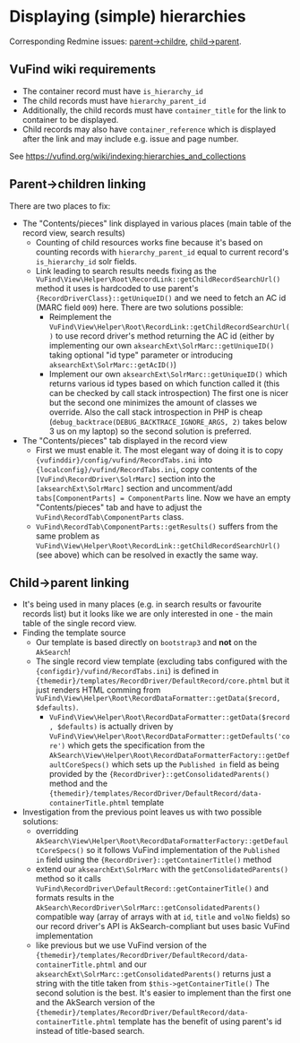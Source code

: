 # Displaying (simple) hierarchies

Corresponding Redmine issues: [parent->childre](https://redmine.acdh.oeaw.ac.at/issues/19800), [child->parent](https://redmine.acdh.oeaw.ac.at/issues/19801).

## VuFind wiki requirements

* The container record must have `is_hierarchy_id`
* The child records must have `hierarchy_parent_id`
* Additionally, the child records must have `container_title` for the link to container to be displayed.
* Child records may also have `container_reference` which is displayed after the link and may include e.g. issue and page number.

See https://vufind.org/wiki/indexing:hierarchies_and_collections

## Parent->children linking

There are two places to fix:

* The "Contents/pieces" link displayed in various places (main table of the record view, search results)
  * Counting of child resources works fine because it's based on counting records with `hierarchy_parent_id` equal to current record's `is_hierarchy_id` solr fields.
  * Link leading to search results needs fixing as the `VuFind\View\Helper\Root\RecordLink::getChildRecordSearchUrl()` method it uses
    is hardcoded to use parent's `{RecordDriverClass}::getUniqueID()` and we need to fetch an AC id (MARC field `009`) here.
    There are two solutions possible:
    * Reimplement the `VuFind\View\Helper\Root\RecordLink::getChildRecordSearchUrl()` to use record driver's method returning the AC id
      (either by implementing our own `aksearchExt\SolrMarc::getUniqueID()` taking optional "id type" parameter or introducing `aksearchExt\SolrMarc::getAcID()`)
    * Implement our own `aksearchExt\SolrMarc::getUniqueID()` which returns various id types based on which function called it (this can be checked by call stack introspection)
    The first one is nicer but the second one minimizes the amount of classes we override. Also the call stack introspection in PHP is cheap
    (`debug_backtrace(DEBUG_BACKTRACE_IGNORE_ARGS, 2)` takes below 3 us on my laptop) so the second solution is preferred.
* The "Contents/pieces" tab displayed in the record view
  * First we must enable it. The most elegant way of doing it is to copy `{vufinddir}/config/vufind/RecordTabs.ini` into `{localconfig}/vufind/RecordTabs.ini`,
    copy contents of the `[VuFind\RecordDriver\SolrMarc]` section into the `[aksearchExt\SolrMarc]` section and uncomment/add `tabs[ComponentParts] = ComponentParts` line.
    Now we have an empty "Contents/pieces" tab and have to adjust the `VuFind\RecordTab\ComponentParts` class.
  * `VuFind\RecordTab\ComponentParts::getResults()` suffers from the same problem as `VuFind\View\Helper\Root\RecordLink::getChildRecordSearchUrl()` (see above)
    which can be resolved in exactly the same way.

## Child->parent linking

* It's being used in many places (e.g. in search results or favourite records list) but it looks like we are only interested in one -
  the main table of the single record view.
* Finding the template source
  * Our template is based directly on `bootstrap3` and **not** on the `AkSearch`!
  * The single record view template (excluding tabs configured with the `{configdir}/vufind/RecordTabs.ini`)
    is defined in `{themedir}/templates/RecordDriver/DefaultRecord/core.phtml`
    but it just renders HTML comming from `VuFind\View\Helper\Root\RecordDataFormatter::getData($record, $defaults)`.
    * `VuFind\View\Helper\Root\RecordDataFormatter::getData($record, $defaults)` is actually driven by
      `VuFind\View\Helper\Root\RecordDataFormatter::getDefaults('core')` which gets the specification from the
      `AkSearch\View\Helper\Root\RecordDataFormatterFactory::getDefaultCoreSpecs()`
      which sets up the `Published in` field as being provided by the `{RecordDriver}::getConsolidatedParents()` method 
      and the `{themedir}/templates/RecordDriver/DefaultRecord/data-containerTitle.phtml` template
* Investigation from the previous point leaves us with two possible solutions:
  * overridding `AkSearch\View\Helper\Root\RecordDataFormatterFactory::getDefaultCoreSpecs()`
    so it follows VuFind implementation of the `Published in` field using the `{RecordDriver}::getContainerTitle()` method
  * extend our `aksearchExt\SolrMarc` with the `getConsolidatedParents()` method so it calls `VuFind\RecordDriver\DefaultRecord::getContainerTitle()`
    and formats results in the `AkSearch\RecordDriver\SolrMarc::getConsolidatedParents()` compatible way (array of arrays with at `id`, `title` and `volNo`  fields)
    so our record driver's API is AkSearch-compliant but uses basic VuFind implementation
  * like previous but we use VuFind version of the `{themedir}/templates/RecordDriver/DefaultRecord/data-containerTitle.phtml`
    and our `aksearchExt\SolrMarc::getConsolidatedParents()` returns just a string with the title taken from `$this->getContainerTitle()`
  The second solution is the best. It's easier to implement than the first one and the AkSearch version of the
  `{themedir}/templates/RecordDriver/DefaultRecord/data-containerTitle.phtml` template has the benefit of using parent's id instead of title-based search.


